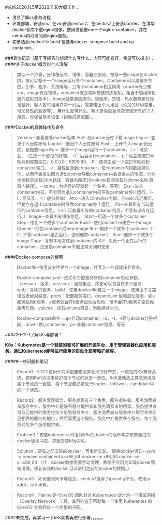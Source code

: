 #总结2020.11.5至2020.11.10大概工作：
- 浅显了解cs业务流程
- 环境部署，安装vm、在vm安装centos7、在centos7上安装docker、在清华docker仓库下载nginx镜像，使用该镜像run一个nginx-container，并在centos内可访问该nginx服务。
- 初步熟悉dockerfile build 镜像与docker-compose build and up container。

###具体记录（基于写报告时想起什么写什么，内容可能有误，希望可以指出）：
####关于docker概念的个人理解

> 类似一个沙盒，分镜像云库、镜像、容器三部分。拉取一些image在docker内，就可以基于一个image运行多个container。Container可以是很多东西，引擎、程序、系统等等，且每个container相互隔离（docker有点像vm，image就是镜像，container就是实际安装的虚拟机。相当于超级简化版的虚拟机技术）。image就像酒店房间，里面床，空调，热水器等都已经准备好。客人暂时租用其中一间后，需要带上个人用品（添加的环境变量，增加修改的数据等）。用什么就带什么。客人走后就会清空里面所有的个人用品，仅保留基本设备（镜像的原配置）。

####Docker的具体操作及命令

> Version--查看查看docker版本
Pull--在docker云库下载image
Login--登录个人云库账号
Logout--退出个人云库账号
Push--上传个人image到云库，前提要login
Run--基于一个image运行一个container。（-i：可交互、-t生成一个虚拟的终端、-d：后台运行container、-p：宿主机端口号映射到容器端口，0.0.0.0：9999:80、-P：随机生成一个端口号映射到container端口、-v：挂载目录到container，使container内的数据持久化，从而不会发生因为退出docker导致container内数据丢失的情况。分为本地目录挂载[本地路径：容器内路径]与volume目录挂载[volume名称:容器内路径]、--name：为运行的容器起一个名字，等等）
Exe--进入container内部，不会因为退出container内部导致container停止运行。（-i：可交互、-t：虚拟终端）
Attc--进入container内部，与exec几近相同，但是会在退出container时导致container停止运行。
Ps--查看所有当前运行的container信息。（-a：可查看所有的contianer信息，不管有没有在运行。）
Image--查看所有镜像信息。
Start--启动一个或多个container
Stop--停止一个或多个container
Build--使用dockerfile建立一个image
Commi--打包container成new image
Rm--删除一个或多个container（-f：不管container是否运行，强制删除container）
Rmi--删除一个或多个image
Copy--复制本地文件到container内
Kill--杀死一个正在运行的container，应该是container不能正常关闭时使用

####Docker-compose的使用

> Dockerfil--使用该文件建立一个image，并写入一些具体操作命令。

> Docker-compose.yml--该文件为配置具体的container启动参数。（version：版本、services：服务集合，内部可以包含许多个服务、web：具体的服务、build：使用dockerfile建立一个image，使用上下文路径或者绝对路径、ports：配置服务端口、depend_on:依赖启动服务，如a服务依赖b服务，a服务就会在b服务启动后启动，但不会在b服务完全启动后再启动、volume：挂载volume目录，为数据持久化。

> Docker-compose命令：up-启动container，-d，-t，-i等与docker几乎相同、down-停止container、ps-查看container信息、等等

####20-11-1了解k8s与部署：

**K8s：Kubernetes是一个轻便的和可扩展的开源平台，用于管理容器化应用和服务。通过Kubernetes能够进行应用的自动化部署和扩缩容。**

#####一些问题和笔记

> Record1：ETCD是用于共享配置和服务发现的分布式，一致性的KV存储系统。使用Raft协议来维护每个节点的状态一致性。Raft遵循选主算法来维持各个节点的一致性，每个节点都必定处于leader、follower、candidate中的一个状态。

> Record2：服务发现概念，服务发现有三个角色，服务提供者、服务消费者和服务中介。服务中介是联系服务提供者和服务消费者的桥梁。服务提供者将自己提供的服务地址注册到服务中介，服务消费者从服务中介那里查找自己想要的服务的地址，然后享受这个服务。服务中介提供多个服务，每个服务对应多个服务提供者。

> Problem1：安装kubernetes时发现k8s的docker的版本与之前安装过的docker版本冲突，导致安装k8s失败。

> Solution：卸载之前安装的docker，再重新安装。
删除docker语句--yum -y remove containerd.io.x86_64 docker-ce.x86_64 docker-ce-cli.x86_64
（注：docker数据需要手动清理，数据不会因为卸载docker而被清理。重新安装的docker可以使用之前的docker的数据。）

> Record3：如何查询网卡等信息，centos7废弃了ipconfig命令，改用ip addr，ip link等。

> Record4：Flannel是 CoreOS 团队针对 Kubernetes 设计的一个覆盖网络（Overlay Network）工具，其目的在于帮助每一个使用 Kuberentes 的 CoreOS 主机拥有一个完整的子网。

####未完成，再学习一下k8s架构再进行部署。。。。。。

